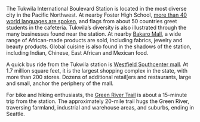 <span class="dropcap">T</span>he Tukwila International Boulevard Station is located in the most diverse city in the Pacific Northwest. At nearby Foster High School, [more than 40 world languages are spoken](http://www.seattletimes.com/education-lab/the-revival-of-foster-high-a-school-filled-with-refugees-makes-a-comeback/), and flags from about 50 countries greet students in the cafeteria. Tukwila’s diversity is also illustrated through the many businesses found near the station. At nearby [Bakaro Mall](https://www.youtube.com/watch?v=F-n4akU0XwQ), a wide range of African-made products are sold, including fabrics, jewelry and beauty products. Global cuisine is also found in the shadows of the station, including Indian, Chinese, East African and Mexican food.
 
A quick bus ride from the Tukwila station is [Westfield Southcenter mall](https://www.westfield.com/southcenter). At 1.7 million square feet, it is the largest shopping complex in the state, with more than 200 stores. Dozens of additional retail[ers and restaurants, large and small, anchor the periphery of the mall.
 
For bike and hiking enthusiasts, the [Green River Trail](http://www.kingcounty.gov/services/parks-recreation/parks/trails/regional-trails/popular-trails/green-river.aspx) is about a 15-minute trip from the station. The approximately 20-mile trail hugs the Green River, traversing farmland, industrial and warehouse areas, and suburbs, ending in Seattle. 

